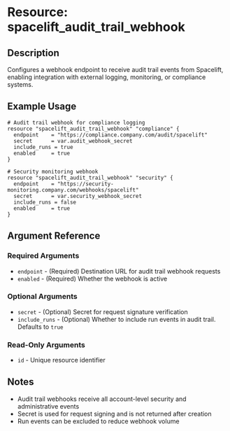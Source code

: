 # Resource: spacelift_audit_trail_webhook

## Description
Configures a webhook endpoint to receive audit trail events from Spacelift, enabling integration with external logging, monitoring, or compliance systems.

## Example Usage
```hcl
# Audit trail webhook for compliance logging
resource "spacelift_audit_trail_webhook" "compliance" {
  endpoint    = "https://compliance.company.com/audit/spacelift"
  secret      = var.audit_webhook_secret
  include_runs = true
  enabled     = true
}

# Security monitoring webhook
resource "spacelift_audit_trail_webhook" "security" {
  endpoint    = "https://security-monitoring.company.com/webhooks/spacelift"
  secret      = var.security_webhook_secret
  include_runs = false
  enabled     = true
}
```

## Argument Reference

### Required Arguments
* `endpoint` - (Required) Destination URL for audit trail webhook requests
* `enabled` - (Required) Whether the webhook is active

### Optional Arguments
* `secret` - (Optional) Secret for request signature verification
* `include_runs` - (Optional) Whether to include run events in audit trail. Defaults to `true`

### Read-Only Arguments
* `id` - Unique resource identifier

## Notes
* Audit trail webhooks receive all account-level security and administrative events
* Secret is used for request signing and is not returned after creation
* Run events can be excluded to reduce webhook volume
